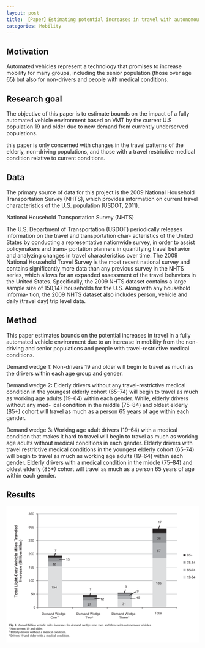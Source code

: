 ```yaml
---
layout: post
title: 【Paper】Estimating potential increases in travel with autonomous vehicles for the non-driving, elderly and people with travel-restrictive medical conditions
categories: Mobility
---
```


## Motivation

Automated vehicles represent a technology that promises to increase mobility for many groups, including the senior population (those over age 65) but also for non-drivers and people with medical conditions.

## Research goal

The objective of this paper is to estimate bounds on the impact of a fully automated vehicle environment based on VMT by the current U.S population 19 and older due to new demand from currently underserved populations.

this paper is only concerned with changes in the travel patterns of the elderly, non-driving populations, and those with a travel restrictive medical condition relative to current conditions.

## Data

The primary source of data for this project is the 2009 National Household Transportation Survey (NHTS), which provides information on current travel characteristics of the U.S. population (USDOT, 2011). 

National Household Transportation Survey (NHTS)

The U.S. Department of Transportation (USDOT) periodically releases information on the travel and transportation char-
acteristics of the United States by conducting a representative nationwide survey, in order to assist policymakers and trans- portation planners in quantifying travel behavior and analyzing changes in travel characteristics over time. The 2009 National Household Travel Survey is the most recent national survey and contains significantly more data than any previous survey in the NHTS series, which allows for an expanded assessment of the travel behaviors in the United States. Specifically, the 2009 NHTS dataset contains a large sample size of 150,147 households for the U.S. Along with any household informa- tion, the 2009 NHTS dataset also includes person, vehicle and daily (travel day) trip level data.

## Method

This paper estimates bounds on the potential increases in travel in a fully automated vehicle environment due to an increase in mobility from the non-driving and senior populations and people with travel-restrictive medical conditions.

Demand wedge 1: Non-drivers 19 and older will begin to travel as much as the drivers within each age group and gender. 

Demand wedge 2: Elderly drivers without any travel-restrictive medical condition in the youngest elderly cohort (65–74) will begin to travel as much as working age adults (19–64) within each gender. While, elderly drivers without any med- ical condition in the middle (75–84) and oldest elderly (85+) cohort will travel as much as a person 65 years of age within each gender.

Demand wedge 3: Working age adult drivers (19–64) with a medical condition that makes it hard to travel will begin to travel as much as working age adults without medical conditions in each gender. Elderly drivers with travel restrictive medical conditions in the youngest elderly cohort (65–74) will begin to travel as much as working age adults (19–64) within each gender. Elderly drivers with a medical condition in the middle (75–84) and oldest elderly (85+) cohort will travel as much as a person 65 years of age within each gender.


## Results

![](/img/paper12.png)